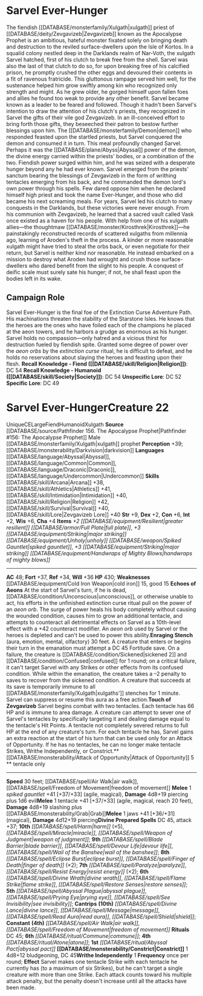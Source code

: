 ﻿---
ac: '48'
alignment: CE
charisma: '+4'
constitution: '+6'
creature_ability:
- Attack of Opportunity
- Constrict
- Echoes of Aeons
- Enraging Stench
- Touch of Zevgavizeb
- Writhe
- Independently
dexterity: '+2'
fortitude: '+37'
hp: '430'
id: '2143'
intelligence: '+2'
land_speed: '30'
language:
- '[[DATABASE/language/Abyssal|Abyssal]]'
- '[[DATABASE/language/Common|Common]]'
- '[[DATABASE/language/Draconic|Draconic]]'
- '[[DATABASE/language/Undercommon|Undercommon]]'
level: '22'
max_speed: '30'
name: Sarvel Ever-Hunger
perception: '+39'
rarity: Unique
reflex: '+34'
sense:
- '[[DATABASE/monsterability/Darkvision|darkvision]]'
size: Large
skill:
- '[[DATABASE/skill/Athletics|Athletics]] +41'
- '[[DATABASE/skill/Arcana|Arcana]] +38'
- '[[DATABASE/skill/Intimidation|Intimidation]] +40'
- '[[DATABASE/skill/Religion|Religion]] +42'
- '[[DATABASE/skill/Survival|Survival]] +40'
- '[[DATABASE/skill/Lore|Zevgavizeb Lore]] +40'
source: '[[DATABASE/source/Pathfinder 156. The Apocalypse Prophet|Pathfinder #156:
  The Apocalypse Prophet]]'
speed:
- 30 feet; [[DATABASE/spell/Air Walk|air walk]]
- '[[DATABASE/spell/Freedom of Movement|freedom of movement]]'
spell:
- '[[DATABASE/spell/Abyssal Plague|Abyssal Plague]]'
- '[[DATABASE/spell/Air Walk|AirWalk]]'
- '[[DATABASE/spell/Blade Barrier|Blade Barrier]]'
- '[[DATABASE/spell/Devour Life|Devour Life]]'
- '[[DATABASE/spell/Divine Lance|Divine Lance]]'
- '[[DATABASE/spell/Divine Wrath|Divine Wrath]]'
- '[[DATABASE/spell/Eclipse Burst|Eclipse Burst]]'
- '[[DATABASE/spell/Finger of Death|Finger of Death]]'
- '[[DATABASE/spell/Flame Strike|Flame Strike]]'
- '[[DATABASE/spell/Freedom of Movement|Freedom of Movement]]'
- '[[DATABASE/spell/Harm|Harm]]'
- '[[DATABASE/spell/Message|Message]]'
- '[[DATABASE/spell/Miracle|Miracle]]'
- '[[DATABASE/spell/Paralyze|Paralyze]]'
- '[[DATABASE/spell/Prying Eye|Prying Eye]]'
- '[[DATABASE/spell/Read Aura|ReadAura]]'
- '[[DATABASE/spell/Resist Energy|Resist Energy]]'
- '[[DATABASE/spell/Restore Senses|Restore Senses]]'
- '[[DATABASE/spell/See Invisibility|See Invisibility]]'
- '[[DATABASE/spell/Shield|Shield]]'
- '[[DATABASE/spell/Wail of the Banshee|Wail of the Banshee]]'
- '[[DATABASE/spell/Weapon of Judgment|Weapon of Judgment]]'
strength: '+9'
strength_req: '9'
strongest_save:
- Fortitude
trait:
- '[[DATABASE/trait/Fiend|Fiend]]'
- '[[DATABASE/trait/Humanoid|Humanoid]]'
- '[[DATABASE/trait/Unique|Unique]]'
- '[[DATABASE/trait/Xulgath|Xulgath]]'
type: Creature
vision: Darkvision
weakest_save:
- Reflex
weakness:
- '[[DATABASE/equipment/Cold Iron Weapon|cold iron]] 15'
- good 15
will: '+36'
wisdom: '+6'

---
# Sarvel Ever-Hunger

The fiendish [[DATABASE/monsterfamily/Xulgath|xulgath]] priest of [[DATABASE/deity/Zevgavizeb|Zevgavizeb]] known as the Apocalypse Prophet is an ambitious, hateful monster fixated solely on bringing death and destruction to the reviled surface-dwellers upon the Isle of Kortos.
 In a squalid colony nestled deep in the Darklands realm of Nar-Voth, the xulgath Sarvel hatched, first of his clutch to break free from the shell. Sarvel was also the last of that clutch to do so, for upon breaking free of his calcified prison, he promptly crushed the other eggs and devoured their contents in a fit of ravenous fratricide. This gluttonous rampage served him well, for the sustenance helped him grow swiftly among kin who recognized only strength and might. As he grew older, he gorged himself upon fallen foes and allies he found too weak to provide any other benefit. Sarvel became known as a leader to be feared and followed.
 Though it hadn't been Sarvel's intention to draw the attention of his clutch's priests, they recognized in Sarvel the gifts of their vile god Zevgavizeb. In an ill-conceived effort to bring forth those gifts, they beseeched their patron to bestow further blessings upon him. The [[DATABASE/monsterfamily/Demon|demon]] who responded feasted upon the startled priests, but Sarvel conquered the demon and consumed it in turn.
 This meal profoundly changed Sarvel. Perhaps it was the [[DATABASE/plane/Abyss|Abyssal]] power of the demon, the divine energy carried within the priests' bodies, or a combination of the two. Fiendish power surged within him, and he was seized with a desperate hunger beyond any he had ever known. Sarvel emerged from the priests' sanctum bearing the blessings of Zevgavizeb in the form of writhing tentacles emerging from his back, and he commanded the demon lord's own power through his spells. Few dared oppose him when he declared himself high priest and took the name Ever-Hunger, and those who did became his next screaming meals.
 For years, Sarvel led his clutch to many conquests in the Darklands, but these victories were never enough. From his communion with Zevgavizeb, he learned that a sacred vault called Vask once existed as a haven for his people. With help from one of his xulgath allies—the thoughtmaw [[DATABASE/monster/Kirosthrek|Kirosthrek]]—he painstakingly reconstructed records of scattered xulgaths from millennia ago, learning of Aroden's theft in the process. A kinder or more reasonable xulgath might have tried to steal the orbs back, or even negotiate for their return, but Sarvel is neither kind nor reasonable. He instead embarked on a mission to destroy what Aroden had wrought and crush those surface-dwellers who dared benefit from the slight to his people. A conquest of deific scale must surely sate his hunger; if not, he shall feast upon the bodies left in its wake.

## Campaign Role

Sarvel Ever-Hunger is the final foe of the Extinction Curse Adventure Path. His machinations threaten the stability of the Starstone Isles. He knows that the heroes are the ones who have foiled each of the champions he placed at the aeon towers, and he harbors a grudge as enormous as his hunger. Sarvel holds no compassion—only hatred and a vicious thirst for destruction fueled by fiendish spite. Granted some degree of power over the _aeon orbs_ by the _extinction curse_ ritual, he is difficult to defeat, and he holds no reservations about slaying the heroes and feasting upon their flesh.
**Recall Knowledge - Fiend ([[DATABASE/skill/Religion|Religion]])**: DC 54
**Recall Knowledge - Humanoid ([[DATABASE/skill/Society|Society]])**: DC 54
**Unspecific Lore**: DC 52
**Specific Lore**: DC 49

# Sarvel Ever-Hunger<span class="item-type">Creature 22</span>

<span class="trait-unique item-trait">Unique</span><span class="trait-alignment item-trait">CE</span><span class="trait-size item-trait">Large</span><span class="item-trait">Fiend</span><span class="item-trait">Humanoid</span><span class="item-trait">Xulgath</span>
**Source** [[DATABASE/source/Pathfinder 156. The Apocalypse Prophet|Pathfinder #156: The Apocalypse Prophet]]
Male [[DATABASE/monsterfamily/Xulgath|xulgath]] prophet
**Perception** +39; [[DATABASE/monsterability/Darkvision|darkvision]]
**Languages** [[DATABASE/language/Abyssal|Abyssal]], [[DATABASE/language/Common|Common]], [[DATABASE/language/Draconic|Draconic]], [[DATABASE/language/Undercommon|Undercommon]]
**Skills** [[DATABASE/skill/Arcana|Arcana]] +38, [[DATABASE/skill/Athletics|Athletics]] +41, [[DATABASE/skill/Intimidation|Intimidation]] +40, [[DATABASE/skill/Religion|Religion]] +42, [[DATABASE/skill/Survival|Survival]] +40, [[DATABASE/skill/Lore|Zevgavizeb Lore]] +40
**Str** +9, **Dex** +2, **Con** +6, **Int** +2, **Wis** +6, **Cha** +4
**Items** _+2 [[DATABASE/equipment/Resilient|greater resilient]] [[DATABASE/armor/Full Plate|full plate]]_, _+3 [[DATABASE/equipment/Striking|major striking]] [[DATABASE/equipment/Unholy|unholy]] [[DATABASE/weapon/Spiked Gauntlet|spiked gauntlet]]_, _+3 [[DATABASE/equipment/Striking|major striking]] [[DATABASE/equipment/Handwraps of Mighty Blows|handwraps of mighty blows]]_

---
**AC** 48; **Fort** +37, **Ref** +34, **Will** +36
**HP** 430; **Weaknesses** [[DATABASE/equipment/Cold Iron Weapon|cold iron]] 15, good 15
<span class="in-box-ability">**Echoes of Aeons** At the start of Sarvel's turn, if he is dead, [[DATABASE/condition/Unconscious|unconscious]], or otherwise unable to act, his efforts in the unfinished extinction curse ritual pull on the power of an _aeon orb_. The surge of power heals his body completely without causing the wounded condition, causes him to grow an additional tentacle, and attempts to counteract all detrimental effects on Sarvel as a 10th-level effect with a +42 counteract modifier. An _aeon orb_ used by Sarvel or the heroes is depleted and can't be used to power this ability.</span><span class="in-box-ability">**Enraging Stench** (aura, emotion, mental, olfactory) 30 feet. A creature that enters or begins their turn in the emanation must attempt a DC 45 Fortitude save. On a failure, the creature is [[DATABASE/condition/Sickened|sickened 2]] and [[DATABASE/condition/Confused|confused]] for 1 round; on a critical failure, it can't target Sarvel with any Strikes or other effects from its confused condition. While within the emanation, the creature takes a –2 penalty to saves to recover from the sickened condition. A creature that succeeds at its save is temporarily immune to all [[DATABASE/monsterfamily/Xulgath|xulgaths']] stenches for 1 minute. Sarvel can suppress or resume this aura as a free action.</span><span class="in-box-ability">**Touch of Zevgavizeb** Sarvel begins combat with two tentacles. Each tentacle has 66 HP and is immune to area damage. A creature can attempt to sever one of Sarvel's tentacles by specifically targeting it and dealing damage equal to the tentacle's Hit Points. A tentacle not completely severed returns to full HP at the end of any creature's turn. For each tentacle he has, Sarvel gains an extra reaction at the start of his turn that can be used only for an Attack of Opportunity. If he has no tentacles, he can no longer make tentacle Strikes, Writhe Independently, or Constrict.</span><span class="in-box-ability">**[[DATABASE/monsterability/Attack of Opportunity|Attack of Opportunity]] <span class="action-icon">5</span> ** tentacle only</span>

---
**Speed** 30 feet; [[DATABASE/spell/Air Walk|air walk]], [[DATABASE/spell/Freedom of Movement|freedom of movement]]
<span class="in-box-ability">**Melee** <span class="action-icon">1</span> _spiked gauntlet_ +41 [+37/+33] (agile, magical), **Damage** 4d8+19 piercing plus 1d6 evil</span><span class="in-box-ability">**Melee** <span class="action-icon">1</span> tentacle +41 [+37/+33] (agile, magical, reach 20 feet), **Damage** 4d8+19 slashing plus [[DATABASE/monsterability/Grab|Grab]]</span><span class="in-box-ability">**Melee** <span class="action-icon">1</span> jaws +41 [+36/+31] (magical), **Damage** 4d12+19 piercing</span>**Divine Prepared Spells** DC 45, attack +37; **10th** _[[DATABASE/spell/Harm|harm]]_ (×5), _[[DATABASE/spell/Miracle|miracle]]_, _[[DATABASE/spell/Weapon of Judgment|weapon of judgment]]_; **9th** _[[DATABASE/spell/Blade Barrier|blade barrier]]_, _[[DATABASE/spell/Devour Life|devour life]]_, _[[DATABASE/spell/Wail of the Banshee|wail of the banshee]]_; **8th** _[[DATABASE/spell/Eclipse Burst|eclipse burst]]_, _[[DATABASE/spell/Finger of Death|finger of death]]_ (×2); **7th** _[[DATABASE/spell/Paralyze|paralyze]]_, _[[DATABASE/spell/Resist Energy|resist energy]]_ (×2); **6th** _[[DATABASE/spell/Divine Wrath|divine wrath]]_, _[[DATABASE/spell/Flame Strike|flame strike]]_, _[[DATABASE/spell/Restore Senses|restore senses]]_; **5th** _[[DATABASE/spell/Abyssal Plague|abyssal plague]]_, _[[DATABASE/spell/Prying Eye|prying eye]]_, _[[DATABASE/spell/See Invisibility|see invisibility]]_; **Cantrips** **(10th)** _[[DATABASE/spell/Divine Lance|divine lance]]_, _[[DATABASE/spell/Message|message]]_, _[[DATABASE/spell/Read Aura|read aura]]_, _[[DATABASE/spell/Shield|shield]]_; **Constant** **(4th)** _[[DATABASE/spell/Air Walk|air walk]]_, _[[DATABASE/spell/Freedom of Movement|freedom of movement]]_
**Rituals** DC 45; **6th** _[[DATABASE/ritual/Commune|commune]]_; **4th** _[[DATABASE/ritual/Atone|atone]]_; **1st** _[[DATABASE/ritual/Abyssal Pact|abyssal pact]]_
<span class="in-box-ability">**[[DATABASE/monsterability/Constrict|Constrict]]** <span class="action-icon">1</span> 4d8+12 bludgeoning, DC 45</span><span class="in-box-ability">**Writhe Independently** <span class="action-icon">1</span> **Frequency** once per round; **Effect** Sarvel makes one tentacle Strike with each tentacle he currently has (to a maximum of six Strikes), but he can't target a single creature with more than one Strike. Each attack counts toward his multiple attack penalty, but the penalty doesn't increase until all the attacks have been made.</span>